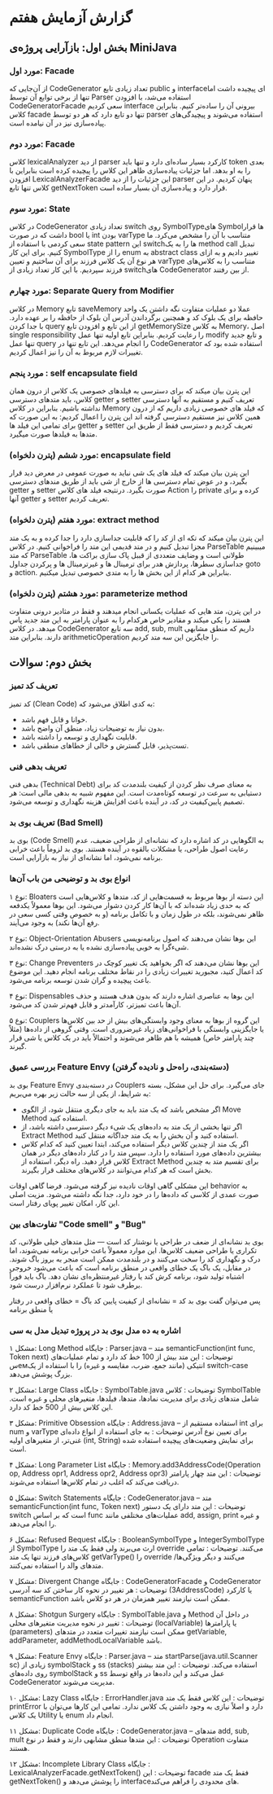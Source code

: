 # گزارش آزمایش هفتم 

## بخش اول: بازآرایی پروژه‌ی MiniJava

### مورد اول: Facade

از آن‌جایی که CodeGenerator تعداد زیادی تابع public و interfaceای پیچیده داشت اما تنها از برخی توابع آن توسط Parser استفاده می‌شد، با افزودن CodeGeneratorFacade سعی کردیم interface بیرونی آن را ساده‌تر کنیم.
بنابراین کلاس facade تنها دو تابع دارد که هر دو توسط parser استفاده می‌شوند و پیچیدگی‌های پیاده‌سازی نیز در آن نیامده است.

### مورد دوم: Facade

کلاس lexicalAnalyzer از دید parser کارکرد بسیار ساده‌ای دارد و تنها باید token بعدی را به او بدهد. اما جزئیات پیاده‌سازی ظاهر این کلاس را پیچیده کرده است بنابراین با افزودن LexicalAnalyzerFacade این جزئیات را از دید parser پنهان کردیم.
در این کلاس تنها تابع getNextToken قرار دارد و پیاده‌سازی آن بسیار ساده است.

### مورد سوم: State

در کلاس CodeGenerator تعداد زیادی switch روی SymbolTypeهای Symbolها قرار داشت که در صورت bool یا int بودن varType متناسب با آن را مشخص می‌کرد. ما سعی کردمی با استفاده از state pattern این switchها را به یک method call تبدیل کنیم. برای این کار  SymbolType را از enum به abstract class تغییر دادیم و به ازای هر نوع آن یک کلاس فرزند برای آن ساختیم و تعیین varType متناسب را به کلاس‌های فرزند سپردیم. با این کار تعداد زیادی از switchهای CodeGenerator از بین رفتند.

### مورد چهارم: Separate Query from Modifier

در کلاس Memory تابع saveMemory عملا دو عملیات متفاوت نگه داشتن یک واحد حافظه برای یک بلوک کد و همچنین برگرداندن آدرس آن بلوک از حافظه را بر عهده دارد. با جدا کردن query از این تابع و افزودن تابع getMemorySize به کلاس Memory، اصل single responsibility را رعایت کردیم.
بنابراین تابع اولیه تنها عمل modify و تابع جدید تنها عمل query را انجام می‌دهد.
این تابع تنها در CodeGenerator استفاده شده بود که تغییرات لازم مربوط به آن را نیز اعمال کردیم.

### مورد پنجم : self encapsulate field
این پترن بیان میکند که برای دسترسی به فیلدهای خصوصی یک کلاس از درون همان کلاس، باید متدهای دسترسی getter و setter تعریف کنیم و مستقیم به آنها دسترسی نداشته باشیم.
بنابراین در کلاس Memory که فیلد های خصوصی زیادی داریم که از درون همین کلاس نیز مستقیم دسترسی گرفته اند این پترن را اعمال کردیم: به این صورت که برای تمامی این فیلد ها getter و setter تعریف کردیم و دسترسی فقط از طریق این متدها به فیلدها صورت میگیرد.

### مورد ششم (پترن دلخواه): encapsulate field
این پترن بیان میکند که فیلد های یک شی نباید به صورت عمومی در معرض دید قرار بگیرد، و در عوض تمام دسترسی ها از خارج از شی باید از طریق مندهای دسترسی getter و setter صورت بگیرد.
درنتیجه فیلد های کلاس Action را private کرده و برای آنها getter و setter تعریف کردیم.

### مورد هفتم (پترن دلخواه): extract method 
این پترن بیان میکند که تکه ای از کد را که قابلیت جداسازی دارد را جدا کرده و به یک متد مجزا تبدیل کنیم و در متد قدیمی این متد را فراخوانی کنیم.
در کلاس ParseTable میبینیم که متد ParseTable طولانی است و وضایف متعددی از قببل پاک سازی براکت ها، جداسازی سطرها، پردازش هدر برای ترمینال ها و غیرترمینال ها و پرکردن جداول goto و action. بنابراین هر کدام از این بخش ها را به متدی خصوصی تبدیل میکنیم.

### مورد هشتم (پترن دلخواه): parameterize method
در این پترن، متد هایی که عملیات یکسانی انجام میدهند و فقط در مثادیر درونی متفاوت هستند را یکی میکند و مقادیر خاص هرکدام را به عنوان پارامتر به این متد جدید پاس میدهد.
در کلاس CodeGenerator سه تابع add, sub, mult داریم که منطق مشابهی دارند. بنابراین متد arithmeticOperation را جایگزین این سه متد کردیم.


## بخش دوم: سوالات

### تعریف کد تمیز
کد تمیز (Clean Code) به کدی اطلاق می‌شود که:

- خوانا و قابل فهم باشد.
- بدون نیاز به توضیحات زیاد، منطق آن واضح باشد.
- قابلیت نگهداری و توسعه را داشته باشد.
- تست‌پذیر، قابل گسترش و خالی از خطاهای منطقی باشد.

### تعریف بدهی فنی
بدهی فنی (Technical Debt) به معنای صرف نظر کردن از کیفیت بلندمدت کد برای دستیابی به سرعت در توسعه کوتاه‌مدت است. این مفهوم شبیه به بدهی مالی است: هر تصمیم پایین‌کیفیت در کد، در آینده باعث افزایش هزینه نگهداری و توسعه می‌شود.

### تعریف بوی بد (Bad Smell) 
بوی بد (Code Smell) به الگوهایی در کد اشاره دارد که نشانه‌ای از طراحی ضعیف، عدم رعایت اصول طراحی، یا مشکلات بالقوه در آینده هستند. بوی بد لزوماً باعث خرابی برنامه نمی‌شود، اما نشانه‌ای از نیاز به بازآرایی است.

### انواع بوی بد و توضیحی من باب آن‌ها 
نوع ۱: Bloaters
این دسته از بوها مربوط به قسمت‌هایی از کد، متدها و کلاس‌هایی است که به حدی زیاد شده‌اند که با آن‌ها کار کردن دشوار می‌شود. این بوها معمولاً یکدفعه ظاهر نمی‌شوند، بلکه در طول زمان و با تکامل برنامه (و به خصوص وقتی کسی سعی در رفع آن‌ها نکند) به وجود می‌آیند.

نوع ۲: Object-Orientation Abusers
این بوها نشان می‌دهند که اصول برنامه‌نویسی شیءگرا به خوبی پیاده‌سازی نشده یا به درستی درک نشده‌اند.

نوع ۳: Change Preventers
این بوها نشان می‌دهند که اگر بخواهید یک تغییر کوچک در کد اعمال کنید، مجبورید تغییرات زیادی را در نقاط مختلف برنامه انجام دهید. این موضوع باعث پیچیده و گران شدن توسعه برنامه می‌شود.

نوع ۴: Dispensables
این بوها به عناصری اشاره دارند که بدون هدف هستند و حذف آن‌ها باعث تمیزتر، کارآمدتر و قابل فهم‌تر شدن کد می‌شود.

نوع ۵: Couplers
این گروه از بوها به معنای وجود وابستگی‌های بیش از حد بین کلاس‌ها یا جایگزینی وابستگی با فراخوانی‌های زیاد غیرضروری است. وقتی گروهی از داده‌ها (مثلاً چند پارامتر خاص) همیشه با هم ظاهر می‌شوند و احتمالاً باید در یک کلاس یا شی قرار گیرند.


### بررسی عمیق Feature Envy (دسته‌بندی، راه‌حل و نادیده گرفتن)

بوی بد Feature Envy در دسته‌بندی Couplers جای می‌گیرد. برای حل این مشکل، بسته به شرایط، از یکی از سه حالت زیر بهره مي‌بریم:

- اگر مشخص باشد که یک متد باید به جای دیگری منتقل شود، از الگوی Move Method استفاده کنید.
- اگر تنها بخشی از یک متد به داده‌های یک شیء دیگر دسترسی داشته باشد، از Extract Method استفاده کنید و آن بخش را به یک متد جداگانه منتقل کنید.
- اگر یک متد از چندین کلاس دیگر استفاده می‌کند، ابتدا تعیین کنید که کدام کلاس بیشترین داده‌های مورد استفاده را دارد. سپس متد را در کنار داده‌های دیگر در همان کلاس قرار دهید. راه دیگر، استفاده از Extract Method برای تقسیم متد به چندین بخش است که هر کدام می‌توانند در کلاس‌های مختلف قرار بگیرند. 

این مشکلی گاهی اوقات نادیده نیز گرفته می‌شود. فرضا گاهی اوقات behavior به صورت عمدی از کلاسی که داده‌ها را در خود دارد، جدا نگه داشته می‌شود. مزیت اصلی این کار، امکان تغییر پویای رفتار است.


### تفاوت‌های بین "Code smell" و "Bug"

 بوی بد نشانه‌ای از ضعف در طراحی یا نوشتار کد است — مثل متدهای خیلی طولانی، کد تکراری یا طراحی ضعیف کلاس‌ها. این موارد معمولاً باعث خرابی برنامه نمی‌شوند، اما درک و نگهداری کد را سخت می‌کنند و در بلندمدت ممکن است منجر به بروز باگ شوند.
در مقابل، یک باگ  یک خطای واقعی در منطق برنامه است که باعث می‌شود خروجی اشتباه تولید شود، برنامه کرش کند یا رفتار غیرمنتظره‌ای نشان دهد. باگ باید فوراً برطرف شود تا عملکرد نرم‌افزار درست شود.

پس می‌توان گفت
بوی بد کد = نشانه‌ای از کیفیت پایین کد
باگ = خطای واقعی در رفتار یا منطق برنامه


### اشاره به ده مدل بوی بد در پروژه تبدیل مدل به سی

مشکل ۱: Long Method
جایگاه : Parser.java – متد semanticFunction(int func, Token next)
توضیحات : این متد بیش از 100 خط کد دارد و تمام عملیات‌های سемانتیکی (مانند جمع، ضرب، مقایسه و غیره) را با استفاده از یک switch-case بزرگ پوشش می‌دهد.


مشکل ۲: Large Class
جایگاه : SymbolTable.java
توضیحات : کلاس SymbolTable شامل متدهای زیادی برای مدیریت نمادها، متدها، فیلدها، متغیرهای محلی و غیره است. این کلاس بیش از 500 خط کد دارد.

مشکل ۳: Primitive Obsession
جایگاه : Address.java – استفاده مستقیم از int برای num و varType برای تعیین نوع آدرس
توضیحات : به جای استفاده از انواع داده‌ای غنی‌تر، از متغیرهای اولیه (int, String) برای نمایش وضعیت‌های پیچیده استفاده شده است.

مشکل ۴: Long Parameter List
جایگاه : Memory.add3AddressCode(Operation op, Address opr1, Address opr2, Address opr3)
توضیحات : این متد چهار پارامتر دریافت می‌کند که اغلب در تمام کلاس‌ها استفاده می‌شوند.

مشکل ۵: Switch Statements
جایگاه : CodeGenerator.java – متد semanticFunction(int func, Token next)
توضیحات : این متد دارای یک دستور switch است که بر اساس func عملیات‌های مختلفی مانند add, assign, print و غیره را انجام می‌دهد.

مشکل ۶: Refused Bequest
جایگاه : BooleanSymbolType و IntegerSymbolType از SymbolType ارث می‌برند ولی فقط یک متد را override می‌کنند.
توضیحات : تمامی کلاس‌های فرزند تنها یک متد getVarType() را override می‌کنند و دیگر ویژگی‌ها/متدهای والد را استفاده نمی‌کنند.

مشکل ۷: Divergent Change
جایگاه : CodeGeneratorFacade و CodeGenerator
توضیحات : هر تغییر در نحوه کار ساختن کد سه آدرسی (3AddressCode) یا کارکرد semanticFunction ممکن است نیازمند تغییر همزمان در هر دو کلاس باشد.

مشکل ۸: Shotgun Surgery
جایگاه : SymbolTable.java و Method در داخل آن
توضیحات : تغییر در نحوه مدیریت متغیرهای محلی (localVariable) یا پارامترها (parameters) ممکن است نیازمند تغییرات متعدد در متدهای getVariable, addParameter, addMethodLocalVariable باشد.


مشکل ۹: Feature Envy
جایگاه : Parser.java – متد startParse(java.util.Scanner sc) زیادی از symbolStack و ss (stacks) استفاده می‌کند.
توضیحات : این متد بیشتر روی داده‌های symbolStack و ss عمل می‌کند و این داده‌ها در واقع توسط CodeGenerator مدیریت می‌شوند.

مشکل ۱۰: Lazy Class
جایگاه : ErrorHandler.java
توضیحات : این کلاس فقط یک متد printError دارد و اصلاً نیازی به وجود داشتن یک کلاس ندارد. تمامی این کارها می‌توان با یک کلاس Utility یا enum انجام داد.


مشکل ۱۱: Duplicate Code
جایگاه : CodeGenerator.java – متدهای add, sub, mult
توضیحات : این متدها منطق مشابهی دارند و فقط در نوع Operation متفاوت هستند.


مشکل ۱۲: Incomplete Library Class
جایگاه : LexicalAnalyzerFacade.getNextToken()
توضیحات : این facade فقط یک متد getNextToken() را پوشش می‌دهد و interface‌های محدودی را فراهم می‌کند.


